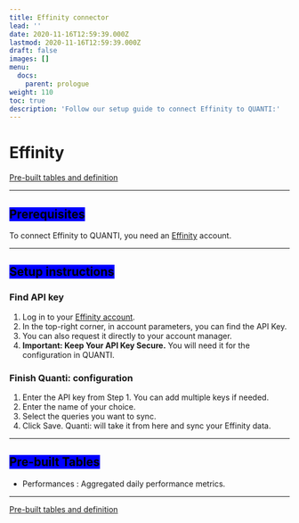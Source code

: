 ```yaml
---
title: Effinity connector
lead: ''
date: 2020-11-16T12:59:39.000Z
lastmod: 2020-11-16T12:59:39.000Z
draft: false
images: []
menu:
  docs:
    parent: prologue
weight: 110
toc: true
description: 'Follow our setup guide to connect Effinity to QUANTI:'
---
```


# Effinity

<a href="https://dbdiagram.io/e/65577c543be149578735ccf9/65cf2b18ac844320ae4a3ed6" class="button primary" data-icon="table-tree">Pre-built tables and definition  </a>

***

## <mark style="background-color:blue;">Prerequisites</mark>

To connect Effinity to QUANTI, you need an [Effinity](https://www.effinity.fr/?utm_source=quanti.io\&utm_medium=partnership\&utm_campaign=effinity_data_connector) account.

***

## <mark style="background-color:blue;">Setup instructions</mark>

### Find API key

1. Log in to your [Effinity account](https://sso.effinity.fr/auth/sign/affilieur?lg=fr).
2. In the top-right corner, in account parameters, you can find the API Key.
3. You can also request it directly to your account manager.
4. **Important: Keep Your API Key Secure.** You will need it for the configuration in QUANTI.

### Finish Quanti: configuration

1. Enter the API key from Step 1. You can add multiple keys if needed.
2. Enter the name of your choice.
3. Select the queries you want to sync.
4. Click Save. Quanti: will take it from here and sync your Effinity data.

***

## <mark style="background-color:blue;">Pre-built Tables</mark>

* Performances : Aggregated daily performance metrics.

***

<a href="https://dbdiagram.io/e/65577c543be149578735ccf9/65cf2b18ac844320ae4a3ed6" class="button primary" data-icon="table-tree">Pre-built tables and definition  </a>
